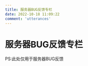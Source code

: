 ```yaml
---
title: 服务器BUG反馈专栏
date: 2022-10-18 11:09:22
comment: 'utterances'
---
```

# 服务器BUG反馈专栏
PS:此处仅用于服务器BUG反馈
